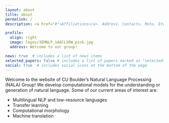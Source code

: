 ```yaml
---
layout: about
title: about
permalink: /
description: <a href="#">Affiliations</a>. Address. Contacts. Moto. Etc.

profile:
  align: right
  image: logos/3EMNLP_1AACLSRW_pink.jpg
  address: Welcome to our group!

news: true  # includes a list of news items
selected_papers: false # includes a list of papers marked as "selected={true}"
social: true  # includes social icons at the bottom of the page
---
```


Welcome to the website of CU Boulder’s Natural Language Processing (NALA) Group!
We develop computational models for the understanding or generation of natural language. Some of our current areas of interest are:

- Multilingual NLP and low-resource languages
- Transfer learning
- Computational morphology
- Machine translation

